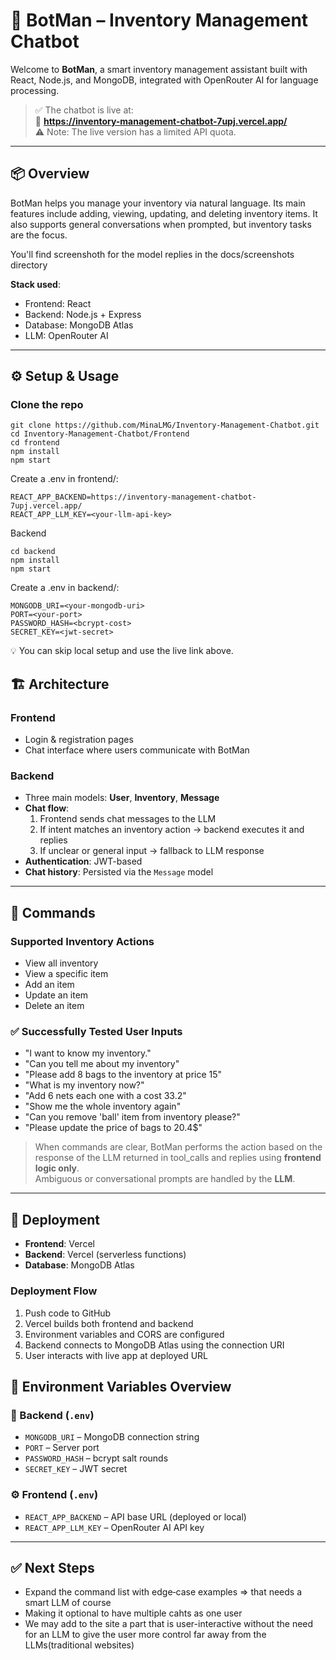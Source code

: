 # 🧠 BotMan – Inventory Management Chatbot

Welcome to **BotMan**, a smart inventory management assistant built with React, Node.js, and MongoDB, integrated with OpenRouter AI for language processing.

> ✅ The chatbot is live at:  
> 🔗 **https://inventory-management-chatbot-7upj.vercel.app/**  
> ⚠️ Note: The live version has a limited API quota.

---

## 📦 Overview

BotMan helps you manage your inventory via natural language. Its main features include adding, viewing, updating, and deleting inventory items. It also supports general conversations when prompted, but inventory tasks are the focus.

You'll find screenshoth for the model replies in the docs/screenshots directory

**Stack used**:

-   Frontend: React
-   Backend: Node.js + Express
-   Database: MongoDB Atlas
-   LLM: OpenRouter AI

---

## ⚙️ Setup & Usage

### Clone the repo

```
git clone https://github.com/MinaLMG/Inventory-Management-Chatbot.git
cd Inventory-Management-Chatbot/Frontend
cd frontend
npm install
npm start
```

Create a .env in frontend/:

```
REACT_APP_BACKEND=https://inventory-management-chatbot-7upj.vercel.app/
REACT_APP_LLM_KEY=<your-llm-api-key>
```

Backend

```
cd backend
npm install
npm start
```

Create a .env in backend/:

```
MONGODB_URI=<your-mongodb-uri>
PORT=<your-port>
PASSWORD_HASH=<bcrypt-cost>
SECRET_KEY=<jwt-secret>
```

💡 You can skip local setup and use the live link above.

## 🏗️ Architecture

### Frontend

-   Login & registration pages
-   Chat interface where users communicate with BotMan

### Backend

-   Three main models: **User**, **Inventory**, **Message**
-   **Chat flow**:
    1. Frontend sends chat messages to the LLM
    2. If intent matches an inventory action → backend executes it and replies
    3. If unclear or general input → fallback to LLM response
-   **Authentication**: JWT-based
-   **Chat history**: Persisted via the `Message` model

---

## 🧾 Commands

### Supported Inventory Actions

-   View all inventory
-   View a specific item
-   Add an item
-   Update an item
-   Delete an item

### ✅ Successfully Tested User Inputs

-   "I want to know my inventory."
-   "Can you tell me about my inventory"
-   "Please add 8 bags to the inventory at price 15"
-   "What is my inventory now?"
-   "Add 6 nets each one with a cost 33.2"
-   "Show me the whole inventory again"
-   "Can you remove 'ball' item from inventory please?"
-   "Please update the price of bags to 20.4$"

> When commands are clear, BotMan performs the action based on the response of the LLM returned in tool_calls and replies using **frontend logic only**.  
> Ambiguous or conversational prompts are handled by the **LLM**.

---

## 🚀 Deployment

-   **Frontend**: Vercel
-   **Backend**: Vercel (serverless functions)
-   **Database**: MongoDB Atlas

### Deployment Flow

1. Push code to GitHub
2. Vercel builds both frontend and backend
3. Environment variables and CORS are configured
4. Backend connects to MongoDB Atlas using the connection URI
5. User interacts with live app at deployed URL

## 📘 Environment Variables Overview

### 🔧 Backend (`.env`)

-   `MONGODB_URI` – MongoDB connection string
-   `PORT` – Server port
-   `PASSWORD_HASH` – bcrypt salt rounds
-   `SECRET_KEY` – JWT secret

### ⚙️ Frontend (`.env`)

-   `REACT_APP_BACKEND` – API base URL (deployed or local)
-   `REACT_APP_LLM_KEY` – OpenRouter AI API key

---

## ✅ Next Steps

-   Expand the command list with edge‑case examples => that needs a smart LLM of course
-   Making it optional to have multiple cahts as one user
-   We may add to the site a part that is user-interactive without the need for an LLM to give the user more control far away from the LLMs(traditional websites)

